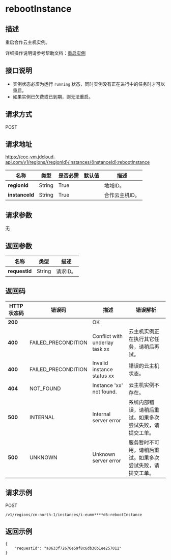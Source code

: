# rebootInstance


## 描述

重启合作云主机实例。

详细操作说明请参考帮助文档：[重启实例](https://docs.jdcloud.com/cn/coc-virtual-machines/reboot-instance)

## 接口说明
- 实例状态必须为运行 `running` 状态，同时实例没有正在进行中的任务时才可以重启。
- 如果实例已欠费或已到期，则无法重启。


## 请求方式
POST

## 请求地址
https://coc-vm.jdcloud-api.com/v1/regions/{regionId}/instances/{instanceId}:rebootInstance

|名称|类型|是否必需|默认值|描述|
|---|---|---|---|---|
|**regionId**|String|True| |地域ID。|
|**instanceId**|String|True| |合作云主机ID。|

## 请求参数
无


## 返回参数
|名称|类型|描述|
|---|---|---|
|**requestId**|String|请求ID。|


## 返回码
|HTTP状态码|错误码|描述|错误解析|
|---|---|---|---|
|**200**||OK||
|**400**|FAILED_PRECONDITION|Conflict with underlay task xx|云主机实例正在执行其它任务，请稍后再试。|
|**400**|FAILED_PRECONDITION|Invalid instance status xx|错误的云主机状态。|
|**404**|NOT_FOUND|Instance 'xx' not found.|云主机实例不存在。|
|**500**|INTERNAL|Internal server error|系统内部错误，请稍后重试。如果多次尝试失败，请提交工单。|
|**500**|UNKNOWN|Unknown server error|服务暂时不可用，请稍后重试。如果多次尝试失败，请提交工单。|

## 请求示例
POST

```
/v1/regions/cn-north-1/instances/i-eumm****d6:rebootInstance

```


## 返回示例
```
{
    "requestId": "a0633f72670e59f8c6db36b1ee257011"
}
```
